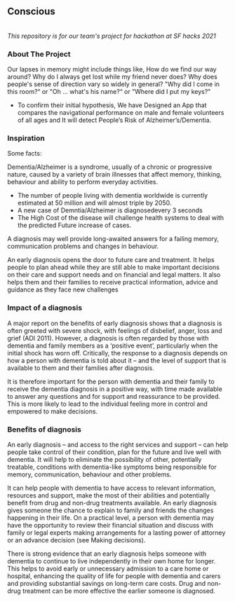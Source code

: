 <!-- ABOUT THE PROJECT -->

## Conscious
<br>
<i>This repository is for our team's project for hackathon at SF hacks 2021</i>

### About The Project

Our lapses in memory might include things like,
 How do we find our way around? Why do I always get lost while my friend never does? Why does people's sense of direction vary so widely in general? "Why did I come in this room?“ or "Oh ... what's his name?“ or "Where did I put my keys?"
- To confirm their initial hypothesis, We have Designed an App that compares the navigational performance on male and female volunteers of all ages and It will detect People’s Risk of Alzheimer’s/Dementia.

### Inspiration

Some facts:

Dementia/Alzheimer is a syndrome, usually of a chronic or progressive nature, caused by a variety of brain illnesses that affect memory, thinking, behaviour and ability to perform everyday activities.

- The number of people living with dementia worldwide is currently estimated at 50 million and will almost triple by 2050.
- A new case of Demntia/Alzheimer is diagnosedevery 3 seconds 
- The High Cost of the disease will challenge health systems to deal with the predicted Future increase of cases.

A diagnosis may well provide long-awaited answers for a failing memory, communication problems and changes in behaviour.

An early diagnosis opens the door to future care and treatment. It helps people to plan ahead while they are still able to make important decisions on their care and support needs and on financial and legal matters. It also helps them and their families to receive practical information, advice and guidance as they face new challenges

### Impact of a diagnosis
A major report on the benefits of early diagnosis shows that a diagnosis is often greeted with severe shock, with feelings of disbelief, anger, loss and grief (ADI 2011). However, a diagnosis is often regarded by those with dementia and family members as a ‘positive event’, particularly when the initial shock has worn off. Critically, the response to a diagnosis depends on how a person with dementia is told about it – and the level of support that is available to them and their families after diagnosis.

It is therefore important for the person with dementia and their family to receive the dementia diagnosis in a positive way, with time made available to answer any questions and for support and reassurance to be provided. This is more likely to lead to the individual feeling more in control and empowered to make decisions.

### Benefits of diagnosis
An early diagnosis – and access to the right services and support – can help people take control of their condition, plan for the future and live well with dementia. It will help to eliminate the possibility of other, potentially treatable, conditions with dementia-like symptoms being responsible for memory, communication, behaviour and other problems.

It can help people with dementia to have access to relevant information, resources and support, make the most of their abilities and potentially benefit from drug and non-drug treatments available. An early diagnosis gives someone the chance to explain to family and friends the changes happening in their life. On a practical level, a person with dementia may have the opportunity to review their financial situation and discuss with family or legal experts making arrangements for a lasting power of attorney or an advance decision (see Making decisions).

There is strong evidence that an early diagnosis helps someone with dementia to continue to live independently in their own home for longer. This helps to avoid early or unnecessary admission to a care home or hospital, enhancing the quality of life for people with dementia and carers and providing substantial savings on long-term care costs. Drug and non-drug treatment can be more effective the earlier someone is diagnosed.

